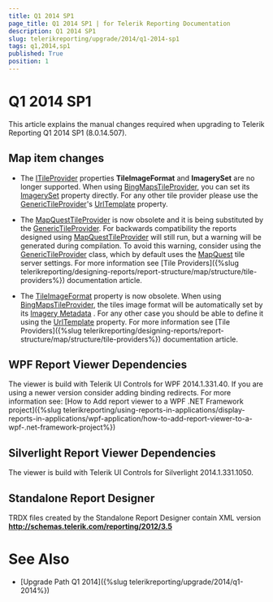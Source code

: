 ```yaml
---
title: Q1 2014 SP1
page_title: Q1 2014 SP1 | for Telerik Reporting Documentation
description: Q1 2014 SP1
slug: telerikreporting/upgrade/2014/q1-2014-sp1
tags: q1,2014,sp1
published: True
position: 1
---
```


# Q1 2014 SP1



This article explains the manual changes required when upgrading to Telerik Reporting Q1 2014 SP1 (8.0.14.507).

## Map item changes

* The [ITileProvider](/reporting/api/Telerik.Reporting.ITileProvider) properties               __TileImageFormat__  and __ImagerySet__  are no longer supported. When using               [BingMapsTileProvider](/reporting/api/Telerik.Reporting.BingMapsTileProvider), you can set its               [ImagerySet](/reporting/api/Telerik.Reporting.BingMapsTileProvider#Telerik_Reporting_BingMapsTileProvider_ImagerySet) property directly.               For any other tile provider please use the               [GenericTileProvider](/reporting/api/Telerik.Reporting.GenericTileProvider)'s               [UrlTemplate](/reporting/api/Telerik.Reporting.GenericTileProvider#Telerik_Reporting_GenericTileProvider_UrlTemplate) property.             

* The [MapQuestTileProvider](/reporting/api/Telerik.Reporting.MapQuestTileProvider) is now obsolete and it is being substituted by the [GenericTileProvider](/reporting/api/Telerik.Reporting.GenericTileProvider).               For backwards compatibility the reports designed using [MapQuestTileProvider](/reporting/api/Telerik.Reporting.MapQuestTileProvider) will still               run, but a warning will be generated during compilation. To avoid this warning, consider using the               [GenericTileProvider](/reporting/api/Telerik.Reporting.GenericTileProvider) class,               which by default uses the                [MapQuest](http://www.mapquest.com/)                tile server settings. For more information see [Tile Providers]({%slug telerikreporting/designing-reports/report-structure/map/structure/tile-providers%}) documentation article.             

* The [TileImageFormat](/reporting/api/Telerik.Reporting.TileProvider#Telerik_Reporting_TileProvider_TileImageFormat) property               is now obsolete. When using               [BingMapsTileProvider](/reporting/api/Telerik.Reporting.BingMapsTileProvider), the tiles image format will be automatically set by its                [Imagery Metadata](http://msdn.microsoft.com/en-us/library/ff701712.aspx) .               For any other case you should be able to define it using the               [UrlTemplate](/reporting/api/Telerik.Reporting.GenericTileProvider#Telerik_Reporting_GenericTileProvider_UrlTemplate) property.               For more information see [Tile Providers]({%slug telerikreporting/designing-reports/report-structure/map/structure/tile-providers%}) documentation article.             

## WPF Report Viewer Dependencies

The viewer is build with Telerik UI Controls for WPF 2014.1.331.40. If you are using a newer version consider adding binding redirects. For more information see:           [How to Add report viewer to a WPF .NET Framework project]({%slug telerikreporting/using-reports-in-applications/display-reports-in-applications/wpf-application/how-to-add-report-viewer-to-a-wpf-.net-framework-project%})

## Silverlight Report Viewer Dependencies

The viewer is build with Telerik UI Controls for Silverlight 2014.1.331.1050.         

## Standalone Report Designer

TRDX files created by the Standalone Report Designer contain XML version __http://schemas.telerik.com/reporting/2012/3.5__ 

# See Also


 * [Upgrade Path Q1 2014]({%slug telerikreporting/upgrade/2014/q1-2014%})
